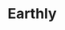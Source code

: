 ---
blog: https://blog.earthly.dev/
codehost: https://github.com/https://github.com/earthly/earthly
logohandle: earthlydev
sort: earthly
title: Earthly
twitter: https://x.com/EarthlyTech
website: https://www.earthly.dev/
---